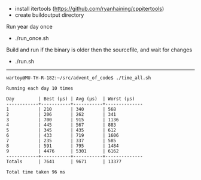 - install itertools (https://github.com/ryanhaining/cppitertools)
- create buildoutput directory

Run year day once
- ./run_once.sh <year> <day>

Build and run <year> <day> if the binary is older then the sourcefile, and wait for changes
- ./run.sh <year> <day>


---
```
wartoy@MU-TH-R-182:~/src/advent_of_code$ ./time_all.sh 

Running each day 10 times

Day         | Best (µs) | Avg (µs)  | Worst (µs)
------------+-----------+-----------+--------------
1           | 210       | 340       | 568
2           | 206       | 262       | 341
3           | 700       | 915       | 1136
4           | 445       | 567       | 883
5           | 345       | 435       | 612
6           | 433       | 719       | 1606
7           | 235       | 337       | 585
8           | 591       | 795       | 1484
9           | 4476      | 5301      | 6162
------------+-----------+-----------+--------------
Totals      | 7641      | 9671      | 13377

Total time taken 96 ms
```

